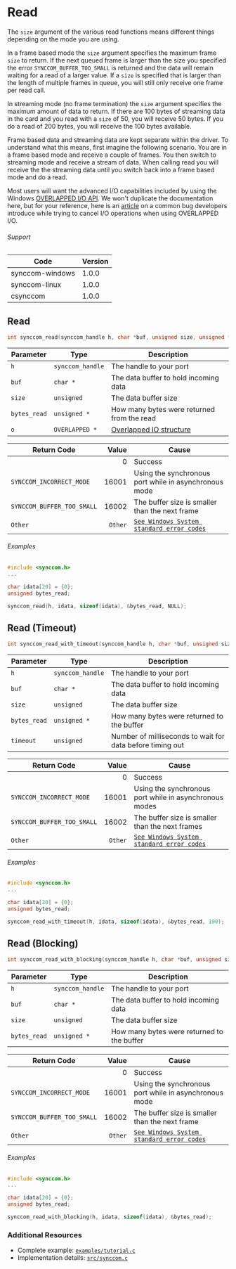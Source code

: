 # Read

The `size` argument of the various read functions means different things depending on the mode you are using.

In a frame based mode the `size` argument specifies the maximum frame `size` to return. If the next queued frame is larger than the size you specified the error `SYNCCOM_BUFFER_TOO_SMALL` is returned and the data will remain waiting for a read of a larger value. If a `size` is specified that is larger than the length of multiple frames in queue, you will still only receive one frame per read call.

In streaming mode (no frame termination) the `size` argument specifies the maximum amount of data to return. If there are 100 bytes of streaming data in the card and you read with a `size` of 50, you will receive 50 bytes. If you do a read of 200 bytes, you will receive the 100 bytes available.

Frame based data and streaming data are kept separate within the driver. To understand what this means, first imagine the following scenario. You are in a frame based mode and receive a couple of frames. You then switch to streaming mode and receive a stream of data. When calling read
you will receive the the streaming data until you switch back into a frame based mode and do a read.

Most users will want the advanced I/O capabilities included by using the Windows [OVERLAPPED I/O API](http://msdn.microsoft.com/en-us/library/windows/desktop/ms686358.aspx). We won't duplicate the documentation here, but for your reference, here is an [article](http://blogs.msdn.com/b/oldnewthing/archive/2011/02/02/10123392.aspx) on a common bug developers introduce while trying to cancel I/O operations when using OVERLAPPED I/O.

###### Support
| Code | Version |
| ---- | ------- |
| synccom-windows | 1.0.0 |
| synccom-linux | 1.0.0 |
| csynccom | 1.0.0 |


## Read
```c
int synccom_read(synccom_handle h, char *buf, unsigned size, unsigned *bytes_read, OVERLAPPED *o)
```

| Parameter | Type | Description |
| --------- | ---- | ----------- |
| `h` | `synccom_handle` | The handle to your port |
| `buf` | `char *` | The data buffer to hold incoming data |
| `size` | `unsigned` | The data buffer size |
| `bytes_read` | `unsigned *` | How many bytes were returned from the read |
| `o` | `OVERLAPPED *`| [Overlapped IO structure](http://msdn.microsoft.com/en-us/library/windows/desktop/ms686358.aspx) |

| Return Code | Value | Cause |
| ------------ | -----:| ----- |
| | 0 | Success |
| `SYNCCOM_INCORRECT_MODE` | 16001 | Using the synchronous port while in asynchronous mode |
| `SYNCCOM_BUFFER_TOO_SMALL` | 16002 | The buffer size is smaller than the next frame |
| `Other` | `Other` | [`See Windows System standard error codes`](http://msdn.microsoft.com/en-us/library/windows/desktop/ms681381%28v=vs.85%29.aspx) |

###### Examples
```c
#include <synccom.h>
...

char idata[20] = {0};
unsigned bytes_read;

synccom_read(h, idata, sizeof(idata), &bytes_read, NULL);
```


## Read (Timeout)
```c
int synccom_read_with_timeout(synccom_handle h, char *buf, unsigned size, unsigned *bytes_read, unsigned timeout)
```

| Parameter | Type | Description |
| --------- | ---- | ----------- |
| `h` | `synccom_handle` | The handle to your port |
| `buf` | `char *` | The data buffer to hold incoming data |
| `size` | `unsigned` | The data buffer size |
| `bytes_read` | `unsigned *` | How many bytes were returned to the buffer |
| `timeout` | `unsigned` | Number of milliseconds to wait for data before timing out |

| Return Code | Value | Cause |
| ----------- | -----:| ----- |
| | 0 | Success |
| `SYNCCOM_INCORRECT_MODE` | 16001 | Using the synchronous port while in asynchronous modes |
| `SYNCCOM_BUFFER_TOO_SMALL` | 16002 | The buffer size is smaller than the next frames |
| `Other` | `Other` | [`See Windows System standard error codes`](http://msdn.microsoft.com/en-us/library/windows/desktop/ms681381%28v=vs.85%29.aspx) |

###### Examples
```c
#include <synccom.h>
...

char idata[20] = {0};
unsigned bytes_read;

synccom_read_with_timeout(h, idata, sizeof(idata), &bytes_read, 100);
```


## Read (Blocking)
```c
int synccom_read_with_blocking(synccom_handle h, char *buf, unsigned size, unsigned *bytes_read)
```

| Parameter | Type | Description |
| --------- | ---- | ----------- |
| `h` | `synccom_handle` | The handle to your port |
| `buf` | `char *` | The data buffer to hold incoming data |
| `size` | `unsigned` | The data buffer size |
| `bytes_read` | `unsigned *` | How many bytes were returned to the buffer |

| Return Code | Value | Cause |
| ----------- | -----:| ----- |
| | 0 | Success |
| `SYNCCOM_INCORRECT_MODE` | 16001 | Using the synchronous port while in asynchronous mode |
| `SYNCCOM_BUFFER_TOO_SMALL` | 16002 | The buffer size is smaller than the next frame |
| `Other` | `Other` | [`See Windows System standard error codes`](http://msdn.microsoft.com/en-us/library/windows/desktop/ms681381%28v=vs.85%29.aspx) |

###### Examples
```c
#include <synccom.h>
...

char idata[20] = {0};
unsigned bytes_read;

synccom_read_with_blocking(h, idata, sizeof(idata), &bytes_read);
```


### Additional Resources
- Complete example: [`examples/tutorial.c`](../examples/tutorial.c)
- Implementation details: [`src/synccom.c`](../src/synccom.c)
